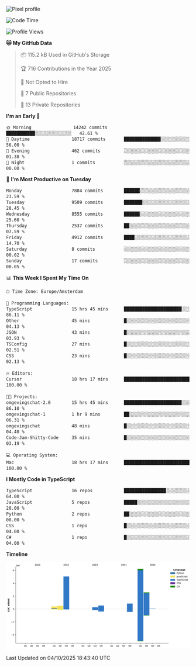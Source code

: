 ![Pixel profile](https://pixel-profile.vercel.app/api/github-stats?username=Atchferox&screen_effect=true&theme=rainbow
)


<!--START_SECTION:waka-->
![Code Time](http://img.shields.io/badge/Code%20Time-794%20hrs%201%20min-blue)

![Profile Views](http://img.shields.io/badge/Profile%20Views-0-blue)

**🐱 My GitHub Data** 

> 📦 115.2 kB Used in GitHub's Storage 
 > 
> 🏆 716 Contributions in the Year 2025
 > 
> 🚫 Not Opted to Hire
 > 
> 📜 7 Public Repositories 
 > 
> 🔑 13 Private Repositories 
 > 
**I'm an Early 🐤** 

```text
🌞 Morning                14242 commits       ███████████░░░░░░░░░░░░░░   42.61 % 
🌆 Daytime                18717 commits       ██████████████░░░░░░░░░░░   56.00 % 
🌃 Evening                462 commits         ░░░░░░░░░░░░░░░░░░░░░░░░░   01.38 % 
🌙 Night                  1 commits           ░░░░░░░░░░░░░░░░░░░░░░░░░   00.00 % 
```
📅 **I'm Most Productive on Tuesday** 

```text
Monday                   7884 commits        ██████░░░░░░░░░░░░░░░░░░░   23.59 % 
Tuesday                  9509 commits        ███████░░░░░░░░░░░░░░░░░░   28.45 % 
Wednesday                8555 commits        ██████░░░░░░░░░░░░░░░░░░░   25.60 % 
Thursday                 2537 commits        ██░░░░░░░░░░░░░░░░░░░░░░░   07.59 % 
Friday                   4912 commits        ████░░░░░░░░░░░░░░░░░░░░░   14.70 % 
Saturday                 8 commits           ░░░░░░░░░░░░░░░░░░░░░░░░░   00.02 % 
Sunday                   17 commits          ░░░░░░░░░░░░░░░░░░░░░░░░░   00.05 % 
```


📊 **This Week I Spent My Time On** 

```text
🕑︎ Time Zone: Europe/Amsterdam

💬 Programming Languages: 
TypeScript               15 hrs 45 mins      ██████████████████████░░░   86.11 % 
Other                    45 mins             █░░░░░░░░░░░░░░░░░░░░░░░░   04.13 % 
JSON                     43 mins             █░░░░░░░░░░░░░░░░░░░░░░░░   03.93 % 
TSConfig                 27 mins             █░░░░░░░░░░░░░░░░░░░░░░░░   02.51 % 
CSS                      23 mins             █░░░░░░░░░░░░░░░░░░░░░░░░   02.13 % 

🔥 Editors: 
Cursor                   18 hrs 17 mins      █████████████████████████   100.00 % 

🐱‍💻 Projects: 
omgevingschat-2.0        15 hrs 45 mins      ██████████████████████░░░   86.10 % 
omgevingschat-1          1 hr 9 mins         ██░░░░░░░░░░░░░░░░░░░░░░░   06.31 % 
omgevingschat            48 mins             █░░░░░░░░░░░░░░░░░░░░░░░░   04.40 % 
Code-Jam-Shitty-Code     35 mins             █░░░░░░░░░░░░░░░░░░░░░░░░   03.19 % 

💻 Operating System: 
Mac                      18 hrs 17 mins      █████████████████████████   100.00 % 
```

**I Mostly Code in TypeScript** 

```text
TypeScript               16 repos            ████████████████░░░░░░░░░   64.00 % 
JavaScript               5 repos             █████░░░░░░░░░░░░░░░░░░░░   20.00 % 
Python                   2 repos             ██░░░░░░░░░░░░░░░░░░░░░░░   08.00 % 
CSS                      1 repo              █░░░░░░░░░░░░░░░░░░░░░░░░   04.00 % 
C#                       1 repo              █░░░░░░░░░░░░░░░░░░░░░░░░   04.00 % 
```



**Timeline**

![Lines of Code chart](https://raw.githubusercontent.com/Atchferox/Atchferox/main/assets/bar_graph.png)


 Last Updated on 04/10/2025 18:43:40 UTC
<!--END_SECTION:waka-->
